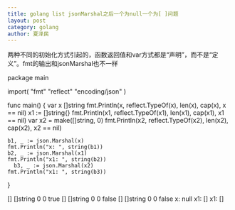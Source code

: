 ```yaml
---
title: golang list jsonMarshal之后一个为null一个为[ ]问题
layout: post
category: golang
author: 夏泽民
---
```

<!-- more -->
两种不同的初始化方式引起的，函数返回值和var方式都是“声明”，而不是“定义”。fmt的输出和jsonMarshal也不一样

package main

import(
"fmt"
"reflect"
"encoding/json"
)

func main() {
	 var x []string
    fmt.Println(x, reflect.TypeOf(x), len(x), cap(x), x == nil)
    x1 := []string{}
    fmt.Println(x1, reflect.TypeOf(x1), len(x1), cap(x1), x1 == nil)
    var x2 = make([]string, 0)
    fmt.Println(x2, reflect.TypeOf(x2), len(x2), cap(x2), x2 == nil)
    
	b1, _ := json.Marshal(x)
    fmt.Println("x: ", string(b1))
    b2, _ := json.Marshal(x1)
    fmt.Println("x1: ", string(b2))
	  b3, _ := json.Marshal(x2)
    fmt.Println("x1: ", string(b3))
}

[] []string 0 0 true
[] []string 0 0 false
[] []string 0 0 false
x:  null
x1:  []
x1:  []
